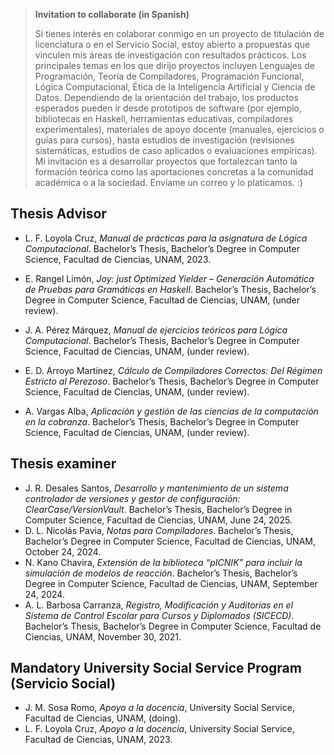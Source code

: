 > **Invitation to collaborate (in Spanish)**
>
> Si tienes interés en colaborar conmigo en un proyecto de titulación de licenciatura o en el Servicio Social, estoy abierto a propuestas que vinculen mis áreas de investigación con resultados prácticos. Los principales temas en los que dirijo proyectos incluyen Lenguajes de Programación, Teoría de Compiladores, Programación Funcional, Lógica Computacional, Ética de la Inteligencia Artificial y Ciencia de Datos. Dependiendo de la orientación del trabajo, los productos esperados pueden ir desde prototipos de software (por ejemplo, bibliotecas en Haskell, herramientas educativas, compiladores experimentales), materiales de apoyo docente (manuales, ejercicios o guías para cursos), hasta estudios de investigación (revisiones sistemáticas, estudios de caso aplicados o evaluaciones empíricas). Mi invitación es a desarrollar proyectos que fortalezcan tanto la formación teórica como las aportaciones concretas a la comunidad académica o a la sociedad. Envíame un correo y lo platicamos. :)


## Thesis Advisor

- L. F. Loyola Cruz, *Manual de prácticas para la asignatura de Lógica Computacional*. Bachelor’s Thesis, Bachelor’s Degree in Computer Science, Facultad de Ciencias, UNAM, 2023.

- E. Rangel Limón, *Joy: just Optimized Yielder – Generación Automática de Pruebas para Gramáticas en Haskell*. Bachelor’s Thesis, Bachelor’s Degree in Computer Science, Facultad de Ciencias, UNAM, (under review).
- J. A. Pérez Márquez, *Manual de ejercicios teóricos para Lógica Computacional*. Bachelor’s Thesis, Bachelor’s Degree in Computer Science, Facultad de Ciencias, UNAM, (under review).
- E. D. Arroyo Martínez, *Cálculo de Compiladores Correctos: Del Régimen Estricto al Perezoso*. Bachelor’s Thesis, Bachelor’s Degree in Computer Science, Facultad de Ciencias, UNAM, (under review).
- A. Vargas Alba, *Aplicación y gestión de las ciencias de la computación en la cobranza*. Bachelor’s Thesis, Bachelor’s Degree in Computer Science, Facultad de Ciencias, UNAM, (under review).

## Thesis examiner

- J. R. Desales Santos, *Desarrollo y mantenimiento de un sistema controlador de versiones y gestor de configuración: ClearCase/VersionVault*. Bachelor’s Thesis, Bachelor’s Degree in Computer Science, Facultad de Ciencias, UNAM, June 24, 2025.  
- D. L. Nicolás Pavia, *Notas para Compiladores*. Bachelor’s Thesis, Bachelor’s Degree in Computer Science, Facultad de Ciencias, UNAM, October 24, 2024.  
- N. Kano Chavira, *Extensión de la biblioteca “pICNIK” para incluir la simulación de modelos de reacción*. Bachelor’s Thesis, Bachelor’s Degree in Computer Science, Facultad de Ciencias, UNAM, September 24, 2024.  
- A. L. Barbosa Carranza, *Registro, Modificación y Auditorías en el Sistema de Control Escolar para Cursos y Diplomados (SICECD)*. Bachelor’s Thesis, Bachelor’s Degree in Computer Science, Facultad de Ciencias, UNAM, November 30, 2021.

## Mandatory University Social Service Program (Servicio Social)

- J. M. Sosa Romo, *Apoyo a la docencia*, University Social Service, Facultad de Ciencias, UNAM, (doing).
- L. F. Loyola Cruz, *Apoyo a la docencia*, University Social Service, Facultad de Ciencias, UNAM, 2023.


